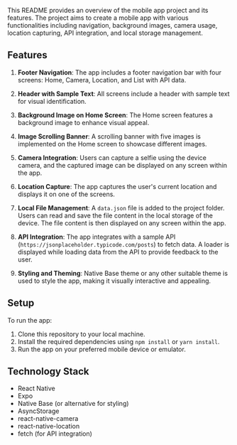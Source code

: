 This README provides an overview of the mobile app project and its features. The project aims to create a mobile app with various functionalities including navigation, background images, camera usage, location capturing, API integration, and local storage management.

## Features

1. **Footer Navigation**: The app includes a footer navigation bar with four screens: Home, Camera, Location, and List with API data.

2. **Header with Sample Text**: All screens include a header with sample text for visual identification.

3. **Background Image on Home Screen**: The Home screen features a background image to enhance visual appeal.

4. **Image Scrolling Banner**: A scrolling banner with five images is implemented on the Home screen to showcase different images.

5. **Camera Integration**: Users can capture a selfie using the device camera, and the captured image can be displayed on any screen within the app.

6. **Location Capture**: The app captures the user's current location and displays it on one of the screens.

7. **Local File Management**: A `data.json` file is added to the project folder. Users can read and save the file content in the local storage of the device. The file content is then displayed on any screen within the app.

8. **API Integration**: The app integrates with a sample API (`https://jsonplaceholder.typicode.com/posts`) to fetch data. A loader is displayed while loading data from the API to provide feedback to the user.

9. **Styling and Theming**: Native Base theme or any other suitable theme is used to style the app, making it visually interactive and appealing.

## Setup

To run the app:

1. Clone this repository to your local machine.
2. Install the required dependencies using `npm install` or `yarn install`.
3. Run the app on your preferred mobile device or emulator.

## Technology Stack

- React Native
- Expo
- Native Base (or alternative for styling)
- AsyncStorage
- react-native-camera
- react-native-location
- fetch (for API integration)
